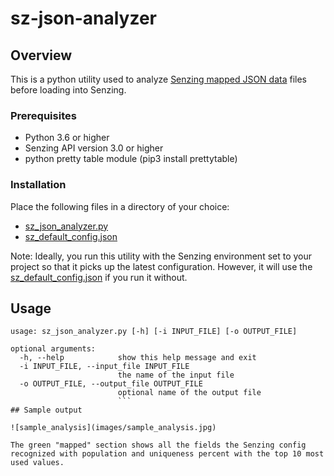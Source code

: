 # sz-json-analyzer

## Overview

This is a python utility used to analyze [Senzing mapped JSON data](https://senzing.zendesk.com/hc/en-us/articles/231925448-Generic-Entity-Specification) files before loading into Senzing.

### Prerequisites
- Python 3.6 or higher
- Senzing API version 3.0 or higher
- python pretty table module (pip3 install prettytable)

### Installation

Place the following files in a directory of your choice:  
- [sz_json_analyzer.py](sz_json_analyzer.py)
- [sz_default_config.json](sz_default_config.json)

Note: Ideally, you run this utility with the Senzing environment set to your project so that it picks up the latest configuration.  However, it will use the [sz_default_config.json](sz_default_config.json) if you run it without.

## Usage

```console
usage: sz_json_analyzer.py [-h] [-i INPUT_FILE] [-o OUTPUT_FILE]

optional arguments:
  -h, --help            show this help message and exit
  -i INPUT_FILE, --input_file INPUT_FILE
                        the name of the input file
  -o OUTPUT_FILE, --output_file OUTPUT_FILE
                        optional name of the output file
                        ```
## Sample output

![sample_analysis](images/sample_analysis.jpg)

The green "mapped" section shows all the fields the Senzing config recognized with population and uniqueness percent with the top 10 most used values.
